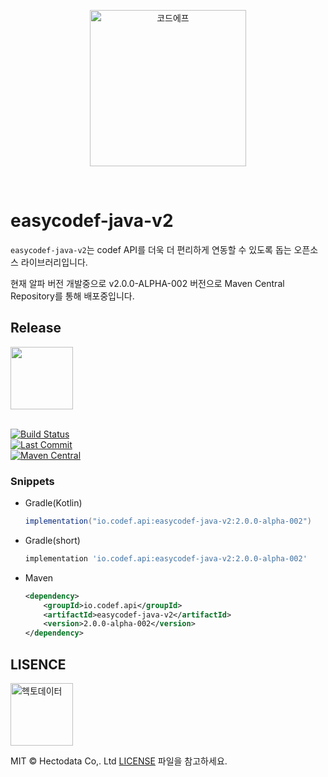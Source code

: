 <p align="center">
  <a title="코드에프" href="https://codef.io/">
    <picture>
      <source media="(prefers-color-scheme: dark)" srcset="https://github.com/user-attachments/assets/d83f0450-d84e-4594-8fc0-ed08a1d05390">
      <img alt="코드에프" src="https://github.com/user-attachments/assets/d83f0450-d84e-4594-8fc0-ed08a1d05390" width="250">
    </picture>
  </a>
</p>

<br>

# easycodef-java-v2

`easycodef-java-v2`는 codef API를 더욱 더 편리하게 연동할 수 있도록 돕는 오픈소스 라이브러리입니다.

현재 알파 버전 개발중으로 v2.0.0-ALPHA-002 버전으로 Maven Central Repository를 통해 배포중입니다.

## Release

<a href="https://central.sonatype.com/artifact/io.codef.api/easycodef-java-v2"/><img src=https://github.com/user-attachments/assets/91bc4d3d-c971-43d8-b6a1-2798c68d82eb width="100px"></a><br><br>

[![Build Status](https://img.shields.io/github/actions/workflow/status/codef-io/easycodef-java-v2/publish.yml?style=for-the-badge&logo=gradle&color=02303A)](https://github.com/codef-io/easycodef-java-v2/actions?query=branch%3Amaster)<br>
[![Last Commit](https://img.shields.io/github/last-commit/codef-io/easycodef-java-v2/master?style=for-the-badge&label=LAST%20BUILD&logo=Github&color=181717)](https://github.com/codef-io/easycodef-java-v2)<br>
[![Maven Central](https://img.shields.io/maven-central/v/io.codef.api/easycodef-java-v2.svg?style=for-the-badge&label=Maven%20Central&logo=apache-maven&color=C71A36)](https://central.sonatype.com/artifact/io.codef.api/easycodef-java-v2)<br>


### Snippets

- Gradle(Kotlin)
    ```gradle
    implementation("io.codef.api:easycodef-java-v2:2.0.0-alpha-002")
    ```
  
- Gradle(short)
    ```gradle
    implementation 'io.codef.api:easycodef-java-v2:2.0.0-alpha-002'
    ```
  
- Maven
    ```xml
    <dependency>
        <groupId>io.codef.api</groupId>
        <artifactId>easycodef-java-v2</artifactId>
        <version>2.0.0-alpha-002</version>
    </dependency>
    ```

## LISENCE

<img alt="헥토데이터" src="https://github.com/user-attachments/assets/ac6b7a7d-33f1-4b1e-9fbb-8231d56e7f33" width="100">

MIT © Hectodata Co,. Ltd [LICENSE](https://github.com/codef-io/easycodef-java-v2/blob/master/LICENSE) 파일을 참고하세요.